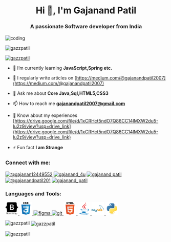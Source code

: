 <h1 align="center">Hi 👋, I'm Gajanand Patil</h1>
<h3 align="center">A passionate Software developer from India</h3>
<img align="center" alt="coding" width="400" src="https://media2.giphy.com/media/v1.Y2lkPTc5MGI3NjExeW11bGhkNzdlYXRtZ28xZW81NXp5cmJqcTRpeTN3eDUzN2tra2YydCZlcD12MV9pbnRlcm5hbF9naWZfYnlfaWQmY3Q9Zw/RbDKaczqWovIugyJmW/giphy.gif">

<p align="left"> <img src="https://komarev.com/ghpvc/?username=gazzpatil&label=Profile%20views&color=0e75b6&style=flat" alt="gazzpatil" /> </p>

<p align="left"> <a href="https://github.com/ryo-ma/github-profile-trophy"><img src="https://github-profile-trophy.vercel.app/?username=gazzpatil" alt="gazzpatil" /></a> </p>

- 🌱 I’m currently learning **JavaScript,Spring etc.**

- 📝 I regularly write articles on [https://medium.com/@gajanandpatil2007](https://medium.com/@gajanandpatil2007)

- 💬 Ask me about **Core Java,Sql,HTML5,CSS3**

- 📫 How to reach me **gajanandpatil2007@gmail.com**

- 📄 Know about my experiences [https://drive.google.com/file/d/1xCRHct5ndO7Q86CC14lMXW2du5-lu2z9/view?usp=drive_link](https://drive.google.com/file/d/1xCRHct5ndO7Q86CC14lMXW2du5-lu2z9/view?usp=drive_link)

- ⚡ Fun fact **I am Strange**

<h3 align="left">Connect with me:</h3>
<p align="left">
<a href="https://twitter.com/@gajanan12449552" target="blank"><img align="center" src="https://raw.githubusercontent.com/rahuldkjain/github-profile-readme-generator/master/src/images/icons/Social/twitter.svg" alt="@gajanan12449552" height="30" width="40" /></a>
<a href="https://instagram.com/gajanand_4u" target="blank"><img align="center" src="https://raw.githubusercontent.com/rahuldkjain/github-profile-readme-generator/master/src/images/icons/Social/instagram.svg" alt="gajanand_4u" height="30" width="40" /></a>
<a href="https://medium.com/gajanand patil" target="blank"><img align="center" src="https://raw.githubusercontent.com/rahuldkjain/github-profile-readme-generator/master/src/images/icons/Social/medium.svg" alt="gajanand patil" height="30" width="40" /></a>
<a href="https://www.hackerrank.com/@gajanandpatil201" target="blank"><img align="center" src="https://raw.githubusercontent.com/rahuldkjain/github-profile-readme-generator/master/src/images/icons/Social/hackerrank.svg" alt="@gajanandpatil201" height="30" width="40" /></a>
<a href="https://www.leetcode.com/gajanand_patil" target="blank"><img align="center" src="https://raw.githubusercontent.com/rahuldkjain/github-profile-readme-generator/master/src/images/icons/Social/leet-code.svg" alt="gajanand_patil" height="30" width="40" /></a>
</p>

<h3 align="left">Languages and Tools:</h3>
<p align="left"> <a href="https://getbootstrap.com" target="_blank" rel="noreferrer"> <img src="https://raw.githubusercontent.com/devicons/devicon/master/icons/bootstrap/bootstrap-plain-wordmark.svg" alt="bootstrap" width="40" height="40"/> </a> <a href="https://www.w3schools.com/css/" target="_blank" rel="noreferrer"> <img src="https://raw.githubusercontent.com/devicons/devicon/master/icons/css3/css3-original-wordmark.svg" alt="css3" width="40" height="40"/> </a> <a href="https://www.figma.com/" target="_blank" rel="noreferrer"> <img src="https://www.vectorlogo.zone/logos/figma/figma-icon.svg" alt="figma" width="40" height="40"/> </a> <a href="https://git-scm.com/" target="_blank" rel="noreferrer"> <img src="https://www.vectorlogo.zone/logos/git-scm/git-scm-icon.svg" alt="git" width="40" height="40"/> </a> <a href="https://www.w3.org/html/" target="_blank" rel="noreferrer"> <img src="https://raw.githubusercontent.com/devicons/devicon/master/icons/html5/html5-original-wordmark.svg" alt="html5" width="40" height="40"/> </a> <a href="https://www.java.com" target="_blank" rel="noreferrer"> <img src="https://raw.githubusercontent.com/devicons/devicon/master/icons/java/java-original.svg" alt="java" width="40" height="40"/> </a> <a href="https://www.mysql.com/" target="_blank" rel="noreferrer"> <img src="https://raw.githubusercontent.com/devicons/devicon/master/icons/mysql/mysql-original-wordmark.svg" alt="mysql" width="40" height="40"/> </a> <a href="https://www.python.org" target="_blank" rel="noreferrer"> <img src="https://raw.githubusercontent.com/devicons/devicon/master/icons/python/python-original.svg" alt="python" width="40" height="40"/> </a> </p>

<p><img align="left" src="https://github-readme-stats.vercel.app/api/top-langs?username=gazzpatil&show_icons=true&locale=en&layout=compact" alt="gazzpatil" /></p>

<p>&nbsp;<img align="center" src="https://github-readme-stats.vercel.app/api?username=gazzpatil&show_icons=true&locale=en" alt="gazzpatil" /></p>

<p><img align="center" src="https://github-readme-streak-stats.herokuapp.com/?user=gazzpatil&" alt="gazzpatil" /></p>
